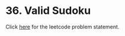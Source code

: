 # 36. Valid Sudoku

Click [here](https://leetcode.com/problems/valid-sudoku/) for the leetcode problem statement.
